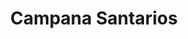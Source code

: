 ---
title: "Campana Santarios"
url: /ciudad-autonoma-de-buenos-aires/campana-santarios/
shop: cuarto de baño
---